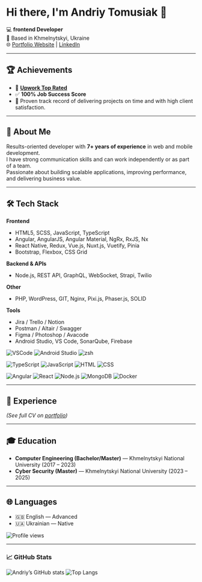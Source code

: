 # Hi there, I'm Andriy Tomusiak 👋

💻 **frontend Developer**  
📍 Based in Khmelnytskyi, Ukraine  
🌐 [Portfolio Website](https://andriy-portfolio.awbs.dev) | [LinkedIn](https://www.linkedin.com/in/andriy-tomusiak-637bb5174)

---

## 🏆 Achievements
- 🌟 **[Upwork Top Rated](https://www.upwork.com/freelancers/~0122ddbd0eb86257be)**  
- ✅ **100% Job Success Score**  
- 🏅 Proven track record of delivering projects on time and with high client satisfaction.  

---

## 🚀 About Me
Results-oriented developer with **7+ years of experience** in web and mobile development.  
I have strong communication skills and can work independently or as part of a team.  
Passionate about building scalable applications, improving performance, and delivering business value.  

---

## 🛠️ Tech Stack

**Frontend**  
- HTML5, SCSS, JavaScript, TypeScript  
- Angular, AngularJS, Angular Material, NgRx, RxJS, Nx  
- React Native, Redux, Vue.js, Nuxt.js, Vuetify, Pinia  
- Bootstrap, Flexbox, CSS Grid  

**Backend & APIs**  
- Node.js, REST API, GraphQL, WebSocket, Strapi, Twilio  

**Other**  
- PHP, WordPress, GIT, Nginx, Pixi.js, Phaser.js, SOLID  

**Tools**  
- Jira / Trello / Notion  
- Postman / Altair / Swagger  
- Figma / Photoshop / Avacode  
- Android Studio, VS Code, SonarQube, Firebase  

![VSCode](https://img.shields.io/badge/Editor-VSCode-blue?logo=visualstudiocode&logoColor=white)
![Android Studio](https://img.shields.io/badge/Editor-Android%20Studio-green?logo=androidstudio&logoColor=white)
![zsh](https://img.shields.io/badge/Shell-zsh-orange?logo=gnu-bash&logoColor=white)

![TypeScript](https://img.shields.io/badge/Code-TypeScript-blue?logo=typescript)
![JavaScript](https://img.shields.io/badge/Code-JavaScript-yellow?logo=javascript)
![HTML](https://img.shields.io/badge/Code-HTML-orange?logo=html5)
![CSS](https://img.shields.io/badge/Code-CSS-blue?logo=css3)

![Angular](https://img.shields.io/badge/Framework-Angular-red?logo=angular)
![React](https://img.shields.io/badge/Framework-React-blue?logo=react)
![Node.js](https://img.shields.io/badge/Runtime-Node.js-green?logo=node.js)
![MongoDB](https://img.shields.io/badge/DB-MongoDB-darkgreen?logo=mongodb)
![Docker](https://img.shields.io/badge/Tools-Docker-blue?logo=docker)

---

## 💼 Experience  

*(See full CV on [portfolio](https://andriy-portfolio.awbs.dev))*  

---

## 🎓 Education
- **Computer Engineering (Bachelor/Master)** — Khmelnytskyi National University (2017 – 2023)  
- **Cyber Security (Master)** — Khmelnytskyi National University (2023 – 2025)  

---

## 🌐 Languages
- 🇬🇧 English — Advanced  
- 🇺🇦 Ukrainian — Native  

![Profile views](https://komarev.com/ghpvc/?username=AndrewT9&color=blue)


---

### 📈 GitHub Stats

![Andriy’s GitHub stats](https://github-readme-stats.vercel.app/api?username=AndrewT9&show_icons=true&theme=radical)
![Top Langs](https://github-readme-stats.vercel.app/api/top-langs/?username=AndrewT9&layout=compact&theme=radical)
